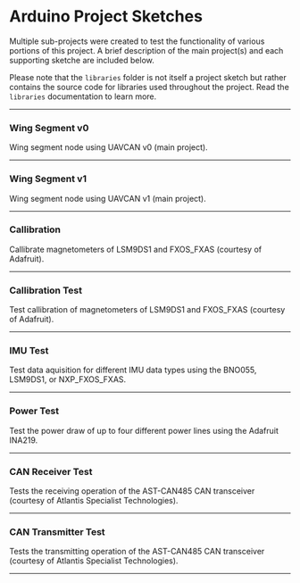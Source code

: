 # Arduino Project Sketches

Multiple sub-projects were created to test the functionality of various portions of this project. A brief description of the main project(s) and each supporting sketche are included below.

Please note that the `libraries` folder is not itself a project sketch but rather contains the source code for libraries used throughout the project. Read the `libraries` documentation to learn more.

---

### Wing Segment v0

Wing segment node using UAVCAN v0 (main project).

---

### Wing Segment v1

Wing segment node using UAVCAN v1 (main project).

---

### Callibration

Callibrate magnetometers of LSM9DS1 and FXOS_FXAS (courtesy of Adafruit).

---

### Callibration Test

Test callibration of magnetometers of LSM9DS1 and FXOS_FXAS (courtesy of Adafruit).

---

### IMU Test

Test data aquisition for different IMU data types using the BNO055, LSM9DS1, or NXP_FXOS_FXAS.

---

### Power Test

Test the power draw of up to four different power lines using the Adafruit INA219.

---

### CAN Receiver Test

Tests the receiving operation of the AST-CAN485 CAN transceiver (courtesy of Atlantis Specialist Technologies).

---

### CAN Transmitter Test

Tests the transmitting operation of the AST-CAN485 CAN transceiver (courtesy of Atlantis Specialist Technologies).

---
